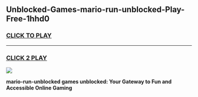 
## Unblocked-Games-mario-run-unblocked-Play-Free-1hhd0
<h3>
<a href="https://premium76.site?title=mario-run-unblocked&ref=23A">CLICK TO PLAY</a></h3>
<hr>

<h3>
<a href="https://premium76.site?title=mario-run-unblocked&ref=23A">CLICK 2 PLAY</a>
  
</h3>

<a href="https://premium76.site?title=mario-run-unblocked&ref=23A"><img src="https://clearcache.store/games.png"></a>


**mario-run-unblocked games unblocked: Your Gateway to Fun and Accessible Online Gaming**
